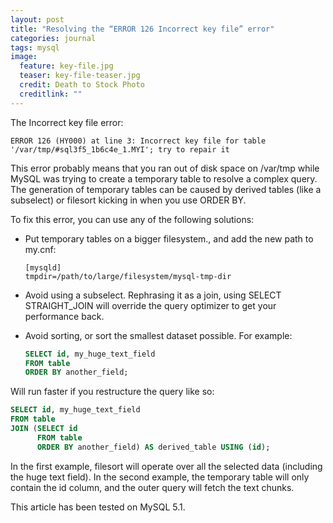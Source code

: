 ```yaml
---
layout: post
title: "Resolving the “ERROR 126 Incorrect key file” error"
categories: journal
tags: mysql
image:
  feature: key-file.jpg
  teaser: key-file-teaser.jpg
  credit: Death to Stock Photo
  creditlink: ""
---
```

The Incorrect key file error:

```
ERROR 126 (HY000) at line 3: Incorrect key file for table '/var/tmp/#sql3f5_1b6c4e_1.MYI'; try to repair it
```

This error probably means that you ran out of disk space on /var/tmp while MySQL was trying to create a temporary table to resolve a complex query. The generation of temporary tables can be caused by derived tables (like a subselect) or filesort kicking in when you use ORDER BY.

To fix this error, you can use any of the following solutions:

* Put temporary tables on a bigger filesystem., and add the new path to my.cnf:
  ```
  [mysqld]
  tmpdir=/path/to/large/filesystem/mysql-tmp-dir
  ```

* Avoid using a subselect. Rephrasing it as a join, using SELECT STRAIGHT_JOIN will override the query optimizer to get your performance back.

* Avoid sorting, or sort the smallest dataset possible. For example:
  ```sql
  SELECT id, my_huge_text_field
  FROM table
  ORDER BY another_field;
  ```

Will run faster if you restructure the query like so:
```sql
SELECT id, my_huge_text_field
FROM table
JOIN (SELECT id
      FROM table
      ORDER BY another_field) AS derived_table USING (id);
```

In the first example, filesort will operate over all the selected data (including the huge text field). In the second example, the temporary table will only contain the id column, and the outer query will fetch the text chunks.

This article has been tested on MySQL 5.1.
